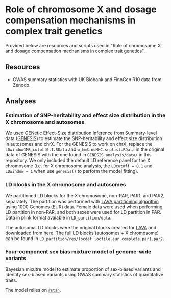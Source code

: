 # Role of chromosome X and dosage compensation mechanisms in complex trait genetics

Provided below are resources and scripts used in "Role of chromosome X and dosage compensation mechanisms in complex trait genetics".

## Resources

+ GWAS summary statistics with UK Biobank and FinnGen R10 data from Zenodo.

## Analyses

### Estimation of SNP-heritability and effect size distribution in the X chromosome and autosomes

We used GENetic Effect-Size distribution Inference from Summary-level data ([GENESIS](https://github.com/yandorazhang/GENESIS)) to estimate the SNP-heritability and effect size distribution in autosomes and chrX. For the GENESIS to work on chrX, replace the `LDwindow1MB_cutoff0.1.RData` and `w_hm3.noMHC.snplist.RData` in the original data of GENESIS with the one found in `GENESIS_analysis/data/` in this repository. We only included the default LD reference panel for the X chromosome (i.e. for X chromosome analysis, the `LDcutoff = 0.1` and `LDwindow = 1` when use `genesis()` to perform the model fitting).


### LD blocks in the X chromosome and autosomes

We partitioned LD blocks for the X chromosome, non-PAR, PAR1, and PAR2, separately. The partition was performed with [LAVA partitioning algorithm](https://github.com/cadeleeuw/lava-partitioning/) using 1000 Genomes (EUR) data. Female data were used when performing LD partition in non-PAR, and both sexes were used for LD partition in PAR. Data in plink format avaiable in `LD_partition/data`.

The autosomal LD blocks were the original blocks created for [LAVA](https://github.com/josefin-werme/lava) and downloaded from [here](https://github.com/cadeleeuw/lava-partitioning/). The full LD blocks (autosomes + X chromosome) can be found in `LD_partition/res/locdef.locfile.eur.complete.par1.par2`.

### Four-component sex bias mixture model of genome-wide variants

Bayesian mixutre model to estimate proportion of sex-biased variants and identify sex-biased variants using GWAS summary statistics of quantitative traits.

The model relies on [`rstan`](https://mc-stan.org/users/interfaces/rstan).
